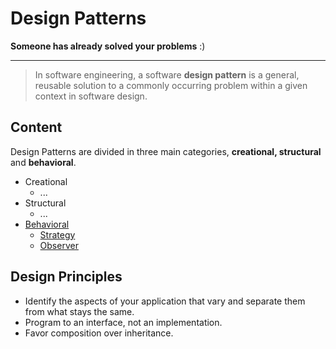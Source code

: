 # Design Patterns

**Someone has already solved your problems** :)

---

> In software engineering, a software **design pattern** is a general, reusable solution to a commonly occurring problem within a given context in software design.

## Content
Design Patterns are divided in three main categories, **creational, structural** and **behavioral**.

- Creational
  - ...
- Structural
  - ...
- [Behavioral](./behavioral/README.md)
  - [Strategy](./behavioral/strategy/README.md)
  - [Observer](./behavioral/observer/README.md)

## Design Principles

- Identify the aspects of your application that vary and separate them from what stays the same.
- Program to an interface, not an implementation.
- Favor composition over inheritance.
